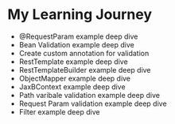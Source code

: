 # My Learning Journey

* @RequestParam example deep dive
* Bean Validation example deep dive
* Create custom annotation for validation
* RestTemplate example deep dive
* RestTemplateBuilder example deep dive
* ObjectMapper example deep dive
* JaxBContext example deep dive
* Path varibale validation example deep dive
* Request Param validation example deep dive
* Filter example deep dive
